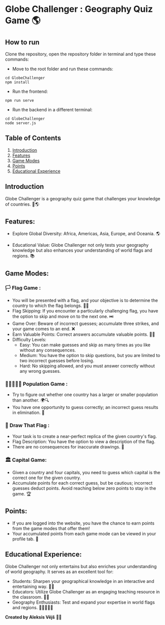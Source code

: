 # Globe Challenger : Geography Quiz Game 🌎

## How to run
Clone the repository, open the repository folder in terminal and type these commands:
- Move to the root folder and run these commands:
```
cd GlobeChallenger
npm install
```
- Run the frontend:
```
npm run serve
```
- Run the backend in a different terminal:
```
cd GlobeChallenger
node server.js
```

## Table of Contents

1. [Introduction](#introduction)
2. [Features](#features)
3. [Game Modes](#game-modes)
4. [Points](#points)
5. [Educational Experience](#educational-experience)

## Introduction

Globe Challenger is a geography quiz game that challenges your knowledge of countries. 🧠🌎

## Features:

- Explore Global Diversity: Africa, Americas, Asia, Europe, and Oceania. 🌎

- Educational Value: Globe Challenger not only tests your geography knowledge but also enhances your understanding of world flags and regions. 📚
  
## Game Modes:
### 🏳️ Flag Game : 

  - You will be presented with a flag, and your objective is to determine the country to which the flag belongs. 🚩🤔
  - Flag Skipping: If you encounter a particularly challenging flag, you have the option to skip and move on to the next one. ⏭️
  - Game Over: Beware of incorrect guesses; accumulate three strikes, and your game comes to an end. ❌
  - Earn Valuable Points: Correct answers accumulate valuable points. 🎯💯
  - Difficulty Levels:
    - Easy: You can make guesses and skip as many times as you like without any consequences.
    - Medium: You have the option to skip questions, but you are limited to two incorrect guesses before losing.
    - Hard: No skipping allowed, and you must answer correctly without any wrong guesses.

### 👩🏻‍🤝‍🧑🏻 Population Game : 

  - Try to figure out whether one country has a larger or smaller population than another. 🌍🔍
  - You have one opportunity to guess correctly; an incorrect guess results in elimination. 🚫

### 🚩 Draw That Flag :

  - Your task is to create a near-perfect replica of the given country's flag.
  - Flag Description: You have the option to view a description of the flag.
  - There are no consequences for inaccurate drawings. 🎨

### 🏛️ Capital Game:
  - Given a country and four capitals, you need to guess which capital is the correct one for the given country.
  - Accumulate points for each correct guess, but be cautious; incorrect guesses deduct points. Avoid reaching below zero points to stay in the game. 🏆

## Points:
  - If you are logged into the website, you have the chance to earn points from the game modes that offer them!
  - Your accumulated points from each game mode can be viewed in your profile tab. 👤

## Educational Experience:
Globe Challenger not only entertains but also enriches your understanding of world geography. It serves as an excellent tool for:

- Students: Sharpen your geographical knowledge in an interactive and entertaining way. 👨‍🎓
- Educators: Utilize Globe Challenger as an engaging teaching resource in the classroom. 👩‍🏫
- Geography Enthusiasts: Test and expand your expertise in world flags and regions. 👩🏻‍🤝‍🧑🏻

**Created by Aleksis Vējš** 👨‍💻
